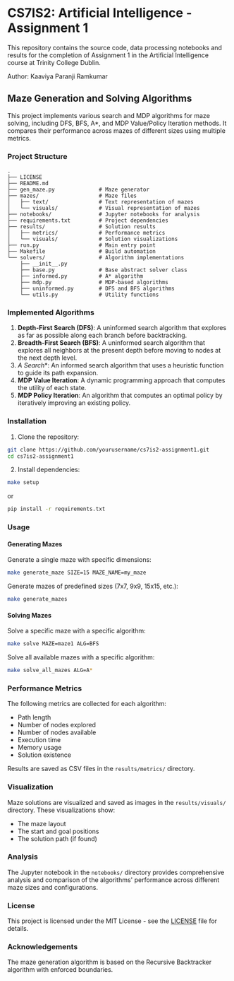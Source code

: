 # CS7IS2: Artificial Intelligence - Assignment 1

This repository contains the source code, data processing notebooks and results for the completion of Assignment 1 in the Artificial Intelligence course at Trinity College Dublin. 

Author: Kaaviya Paranji Ramkumar

## Maze Generation and Solving Algorithms

This project implements various search and MDP algorithms for maze solving, including DFS, BFS, A*, and MDP Value/Policy Iteration methods. It compares their performance across mazes of different sizes using multiple metrics.

### Project Structure

```
.
├── LICENSE
├── README.md
├── gen_maze.py              # Maze generator
├── mazes/                   # Maze files
│   ├── text/                # Text representation of mazes
│   └── visuals/             # Visual representation of mazes
├── notebooks/               # Jupyter notebooks for analysis
├── requirements.txt         # Project dependencies
├── results/                 # Solution results
│   ├── metrics/             # Performance metrics
│   └── visuals/             # Solution visualizations
├── run.py                   # Main entry point
├── Makefile                 # Build automation
└── solvers/                 # Algorithm implementations
    ├── __init__.py
    ├── base.py              # Base abstract solver class
    ├── informed.py          # A* algorithm
    ├── mdp.py               # MDP-based algorithms
    ├── uninformed.py        # DFS and BFS algorithms
    └── utils.py             # Utility functions
```

### Implemented Algorithms

1. **Depth-First Search (DFS)**: A uninformed search algorithm that explores as far as possible along each branch before backtracking.
2. **Breadth-First Search (BFS)**: A uninformed search algorithm that explores all neighbors at the present depth before moving to nodes at the next depth level.
3. **A* Search**: An informed search algorithm that uses a heuristic function to guide its path expansion.
4. **MDP Value Iteration**: A dynamic programming approach that computes the utility of each state.
5. **MDP Policy Iteration**: An algorithm that computes an optimal policy by iteratively improving an existing policy.

### Installation

1. Clone the repository:
```bash
git clone https://github.com/yourusername/cs7is2-assignment1.git
cd cs7is2-assignment1
```

2. Install dependencies:
```bash
make setup
```
or
```bash
pip install -r requirements.txt
```

### Usage

#### Generating Mazes

Generate a single maze with specific dimensions:
```bash
make generate_maze SIZE=15 MAZE_NAME=my_maze
```

Generate mazes of predefined sizes (7x7, 9x9, 15x15, etc.):
```bash
make generate_mazes
```

#### Solving Mazes

Solve a specific maze with a specific algorithm:
```bash
make solve MAZE=maze1 ALG=BFS
```

Solve all available mazes with a specific algorithm:
```bash
make solve_all_mazes ALG=A*
```

### Performance Metrics

The following metrics are collected for each algorithm:
- Path length
- Number of nodes explored
- Number of nodes available
- Execution time
- Memory usage
- Solution existence

Results are saved as CSV files in the `results/metrics/` directory.

### Visualization

Maze solutions are visualized and saved as images in the `results/visuals/` directory. These visualizations show:
- The maze layout
- The start and goal positions
- The solution path (if found)

### Analysis

The Jupyter notebook in the `notebooks/` directory provides comprehensive analysis and comparison of the algorithms' performance across different maze sizes and configurations.

### License

This project is licensed under the MIT License - see the [LICENSE](LICENSE) file for details.

### Acknowledgements

The maze generation algorithm is based on the Recursive Backtracker algorithm with enforced boundaries.